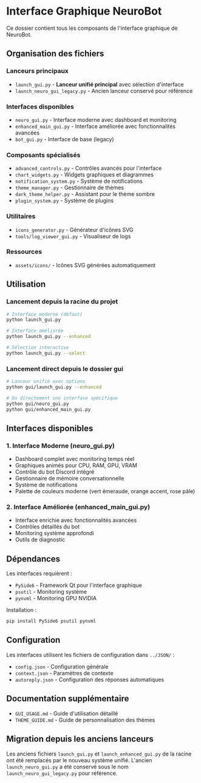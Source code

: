 # Interface Graphique NeuroBot

Ce dossier contient tous les composants de l'interface graphique de NeuroBot.

## Organisation des fichiers

### Lanceurs principaux
- `launch_gui.py` - **Lanceur unifié principal** avec sélection d'interface
- `launch_neuro_gui_legacy.py` - Ancien lanceur conservé pour référence

### Interfaces disponibles
- `neuro_gui.py` - Interface moderne avec dashboard et monitoring
- `enhanced_main_gui.py` - Interface améliorée avec fonctionnalités avancées
- `bot_gui.py` - Interface de base (legacy)

### Composants spécialisés
- `advanced_controls.py` - Contrôles avancés pour l'interface
- `chart_widgets.py` - Widgets graphiques et diagrammes
- `notification_system.py` - Système de notifications
- `theme_manager.py` - Gestionnaire de thèmes
- `dark_theme_helper.py` - Assistant pour le thème sombre
- `plugin_system.py` - Système de plugins

### Utilitaires
- `icons_generator.py` - Générateur d'icônes SVG
- `tools/log_viewer_gui.py` - Visualiseur de logs

### Ressources
- `assets/icons/` - Icônes SVG générées automatiquement

## Utilisation

### Lancement depuis la racine du projet
```bash
# Interface moderne (défaut)
python launch_gui.py

# Interface améliorée
python launch_gui.py --enhanced

# Sélection interactive
python launch_gui.py --select
```

### Lancement direct depuis le dossier gui
```bash
# Lanceur unifié avec options
python gui/launch_gui.py --enhanced

# Ou directement une interface spécifique
python gui/neuro_gui.py
python gui/enhanced_main_gui.py
```

## Interfaces disponibles

### 1. Interface Moderne (neuro_gui.py)
- Dashboard complet avec monitoring temps réel
- Graphiques animés pour CPU, RAM, GPU, VRAM
- Contrôle du bot Discord intégré
- Gestionnaire de mémoire conversationnelle
- Système de notifications
- Palette de couleurs moderne (vert émeraude, orange accent, rose pâle)

### 2. Interface Améliorée (enhanced_main_gui.py)
- Interface enrichie avec fonctionnalités avancées
- Contrôles détaillés du bot
- Monitoring système approfondi
- Outils de diagnostic

## Dépendances

Les interfaces requièrent :
- `PySide6` - Framework Qt pour l'interface graphique
- `psutil` - Monitoring système
- `pynvml` - Monitoring GPU NVIDIA

Installation :
```bash
pip install PySide6 psutil pynvml
```

## Configuration

Les interfaces utilisent les fichiers de configuration dans `../JSON/` :
- `config.json` - Configuration générale
- `context.json` - Paramètres de contexte
- `autoreply.json` - Configuration des réponses automatiques

## Documentation supplémentaire

- `GUI_USAGE.md` - Guide d'utilisation détaillé
- `THEME_GUIDE.md` - Guide de personnalisation des thèmes

## Migration depuis les anciens lanceurs

Les anciens fichiers `launch_gui.py` et `launch_enhanced_gui.py` de la racine ont été remplacés par le nouveau système unifié. L'ancien `launch_neuro_gui.py` a été conservé sous le nom `launch_neuro_gui_legacy.py` pour référence.